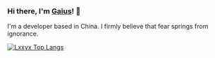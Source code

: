 ### Hi there, I'm [Gaius](https://qiwenbo.com)! 👋

I'm a developer based in China. I firmly believe that fear springs from ignorance.

[![Lxxyx Top Langs](https://github-readme-stats.vercel.app/api/top-langs/?username=lxxyx)](https://github.com/anuraghazra/github-readme-stats)

